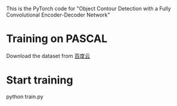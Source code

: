 This is the PyTorch code for "Object Contour Detection with a Fully Convolutional Encoder-Decoder Network" 
# Training on PASCAL
Download the dataset from [百度云](https://pan.baidu.com/s/1VF8hIXbnN66A3mBrq3w0yA)
# Start training
python train.py